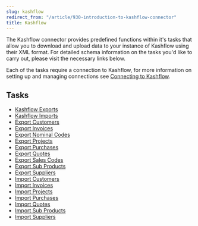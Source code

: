 ```yaml
---
slug: kashflow
redirect_from: "/article/930-introduction-to-kashflow-connector"
title: Kashflow
---
```


The Kashflow connector provides predefined functions within it's tasks that allow you to download and upload data to your instance of Kashflow using their XML format. For detailed schema information on the tasks you'd like to carry out, please visit the necessary links below.

Each of the tasks require a connection to Kashflow, for more information on setting up and managing connections see [Connecting to Kashflow](connecting-to-kashflow).

## Tasks

- [Kashflow Exports](kashflow-exports)
- [Kashflow Imports](kashflow-imports)
- [Export Customers](export-customers) 
- [Export Invoices](export-invoices)
- [Export Nominal Codes](export-nominal-codes)
- [Export Projects](export-projects)
- [Export Purchases](export-purchases)
- [Export Quotes](export-quotes)
- [Export Sales Codes](export-sales-codes)
- [Export Sub Products](export-sub-products)
- [Export Suppliers](export-suppliers)
- [Import Customers](import-customers)
- [Import Invoices](import-invoices)
- [Import Projects](import-projects)
- [Import Purchases](import-purchases)
- [Import Quotes](import-quotes)
- [Import Sub Products](import-sub-products)
- [Import Suppliers](import-suppliers)

